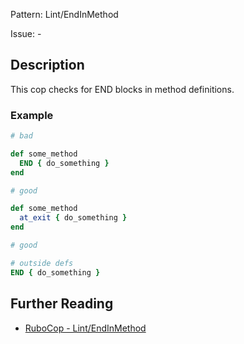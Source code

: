 Pattern: Lint/EndInMethod

Issue: -

## Description

This cop checks for END blocks in method definitions.

### Example

```ruby
# bad

def some_method
  END { do_something }
end
```
```ruby
# good

def some_method
  at_exit { do_something }
end
```
```ruby
# good

# outside defs
END { do_something }
```

## Further Reading

* [RuboCop - Lint/EndInMethod](https://rubocop.readthedocs.io/en/latest/cops_lint/#lintendinmethod)
